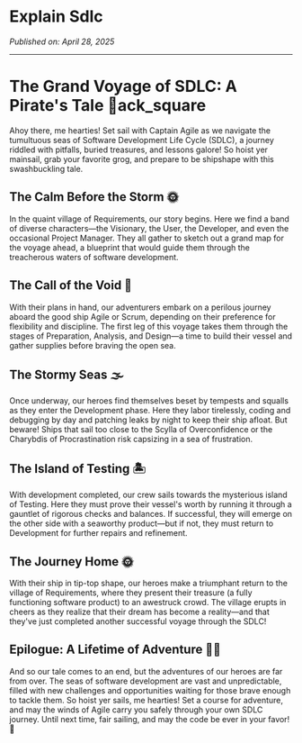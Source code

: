 # Explain Sdlc
*Published on: April 28, 2025*

---

 # The Grand Voyage of SDLC: A Pirate's Tale 🏴‍ack_square



Ahoy there, me hearties! Set sail with Captain Agile as we navigate the tumultuous seas of Software Development Life Cycle (SDLC), a journey riddled with pitfalls, buried treasures, and lessons galore! So hoist yer mainsail, grab your favorite grog, and prepare to be shipshape with this swashbuckling tale.



## The Calm Before the Storm 🌞



In the quaint village of Requirements, our story begins. Here we find a band of diverse characters—the Visionary, the User, the Developer, and even the occasional Project Manager. They all gather to sketch out a grand map for the voyage ahead, a blueprint that would guide them through the treacherous waters of software development.



## The Call of the Void 🌌



With their plans in hand, our adventurers embark on a perilous journey aboard the good ship Agile or Scrum, depending on their preference for flexibility and discipline. The first leg of this voyage takes them through the stages of Preparation, Analysis, and Design—a time to build their vessel and gather supplies before braving the open sea.



## The Stormy Seas 🌫️



Once underway, our heroes find themselves beset by tempests and squalls as they enter the Development phase. Here they labor tirelessly, coding and debugging by day and patching leaks by night to keep their ship afloat. But beware! Ships that sail too close to the Scylla of Overconfidence or the Charybdis of Procrastination risk capsizing in a sea of frustration.



## The Island of Testing 🏝️



With development completed, our crew sails towards the mysterious island of Testing. Here they must prove their vessel's worth by running it through a gauntlet of rigorous checks and balances. If successful, they will emerge on the other side with a seaworthy product—but if not, they must return to Development for further repairs and refinement.



## The Journey Home 🌞



With their ship in tip-top shape, our heroes make a triumphant return to the village of Requirements, where they present their treasure (a fully functioning software product) to an awestruck crowd. The village erupts in cheers as they realize that their dream has become a reality—and that they've just completed another successful voyage through the SDLC!



## Epilogue: A Lifetime of Adventure 🏴‍☠️



And so our tale comes to an end, but the adventures of our heroes are far from over. The seas of software development are vast and unpredictable, filled with new challenges and opportunities waiting for those brave enough to tackle them. So hoist yer sails, me hearties! Set a course for adventure, and may the winds of Agile carry you safely through your own SDLC journey. Until next time, fair sailing, and may the code be ever in your favor! 🍻




